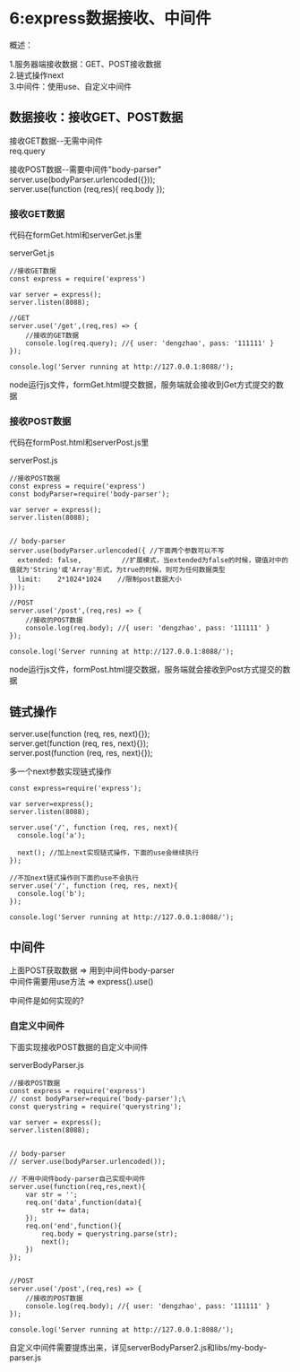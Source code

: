 # 6:express数据接收、中间件

概述：  

1.服务器端接收数据：GET、POST接收数据  
2.链式操作next  
3.中间件：使用use、自定义中间件

## 数据接收：接收GET、POST数据

接收GET数据--无需中间件  
req.query

接收POST数据--需要中间件"body-parser"  
server.use(bodyParser.urlencoded({}));  
server.use(function (req,res){
	req.body
});

### 接收GET数据  

代码在formGet.html和serverGet.js里  

serverGet.js  

```
//接收GET数据
const express = require('express')

var server = express();
server.listen(8088);

//GET
server.use('/get',(req,res) => {
	//接收的GET数据
	console.log(req.query); //{ user: 'dengzhao', pass: '111111' }
});

console.log('Server running at http://127.0.0.1:8088/');
```

node运行js文件，formGet.html提交数据，服务端就会接收到Get方式提交的数据  

### 接收POST数据  

代码在formPost.html和serverPost.js里  

serverPost.js  

```
//接收POST数据
const express = require('express')
const bodyParser=require('body-parser');

var server = express();
server.listen(8088);


// body-parser
server.use(bodyParser.urlencoded({ //下面两个参数可以不写
  extended: false,     		//扩展模式，当extended为false的时候，键值对中的值就为'String'或'Array'形式，为true的时候，则可为任何数据类型
  limit:    2*1024*1024    //限制post数据大小
}));

//POST
server.use('/post',(req,res) => {
	//接收的POST数据
	console.log(req.body); //{ user: 'dengzhao', pass: '111111' }
});

console.log('Server running at http://127.0.0.1:8088/');
```  

node运行js文件，formPost.html提交数据，服务端就会接收到Post方式提交的数据  

## 链式操作  

server.use(function (req, res, next){});  
server.get(function (req, res, next){});  
server.post(function (req, res, next){});  

多一个next参数实现链式操作  

```
const express=require('express');

var server=express();
server.listen(8088);

server.use('/', function (req, res, next){
  console.log('a');

  next(); //加上next实现链式操作，下面的use会继续执行
});

//不加next链式操作则下面的use不会执行
server.use('/', function (req, res, next){
  console.log('b');
});

console.log('Server running at http://127.0.0.1:8088/');
```

## 中间件  

上面POST获取数据 => 用到中间件body-parser  
中间件需要用use方法 => express().use()  

中间件是如何实现的?  

### 自定义中间件  

下面实现接收POST数据的自定义中间件  

serverBodyParser.js
```
//接收POST数据
const express = require('express')
// const bodyParser=require('body-parser');\
const querystring = require('querystring');

var server = express();
server.listen(8088);


// body-parser
// server.use(bodyParser.urlencoded());

// 不用中间件body-parser自己实现中间件
server.use(function(req,res,next){
	var str = '';
	req.on('data',function(data){
		str += data;
	});
	req.on('end',function(){
		req.body = querystring.parse(str);
		next();
	})
});


//POST
server.use('/post',(req,res) => {
	//接收的POST数据
	console.log(req.body); //{ user: 'dengzhao', pass: '111111' }
});

console.log('Server running at http://127.0.0.1:8088/');
```

自定义中间件需要提炼出来，详见serverBodyParser2.js和libs/my-body-parser.js



